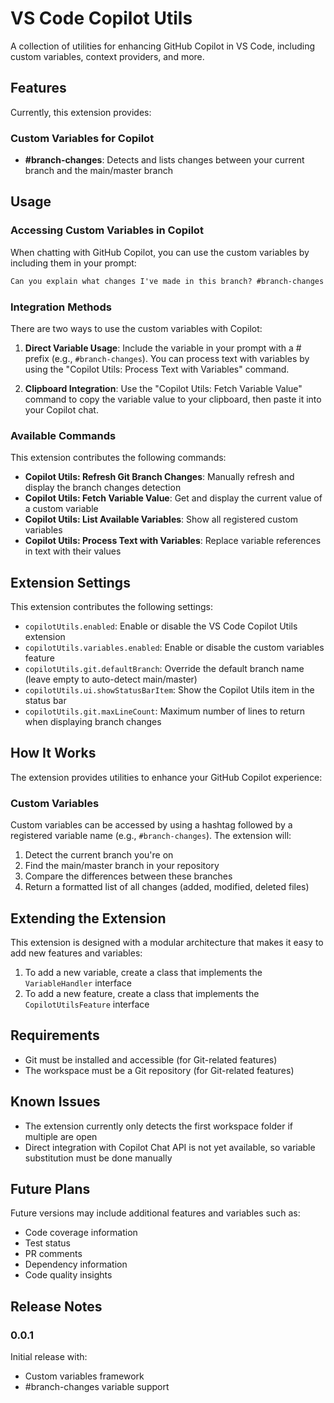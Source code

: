 # VS Code Copilot Utils

A collection of utilities for enhancing GitHub Copilot in VS Code, including custom variables, context providers, and more.

## Features

Currently, this extension provides:

### Custom Variables for Copilot

- **#branch-changes**: Detects and lists changes between your current branch and the main/master branch

## Usage

### Accessing Custom Variables in Copilot

When chatting with GitHub Copilot, you can use the custom variables by including them in your prompt:

```markdown
Can you explain what changes I've made in this branch? #branch-changes
```

### Integration Methods

There are two ways to use the custom variables with Copilot:

1. **Direct Variable Usage**: Include the variable in your prompt with a # prefix (e.g., `#branch-changes`). You can process text with variables by using the "Copilot Utils: Process Text with Variables" command.

2. **Clipboard Integration**: Use the "Copilot Utils: Fetch Variable Value" command to copy the variable value to your clipboard, then paste it into your Copilot chat.

### Available Commands

This extension contributes the following commands:

- **Copilot Utils: Refresh Git Branch Changes**: Manually refresh and display the branch changes detection
- **Copilot Utils: Fetch Variable Value**: Get and display the current value of a custom variable
- **Copilot Utils: List Available Variables**: Show all registered custom variables
- **Copilot Utils: Process Text with Variables**: Replace variable references in text with their values

## Extension Settings

This extension contributes the following settings:

- `copilotUtils.enabled`: Enable or disable the VS Code Copilot Utils extension
- `copilotUtils.variables.enabled`: Enable or disable the custom variables feature
- `copilotUtils.git.defaultBranch`: Override the default branch name (leave empty to auto-detect main/master)
- `copilotUtils.ui.showStatusBarItem`: Show the Copilot Utils item in the status bar
- `copilotUtils.git.maxLineCount`: Maximum number of lines to return when displaying branch changes

## How It Works

The extension provides utilities to enhance your GitHub Copilot experience:

### Custom Variables

Custom variables can be accessed by using a hashtag followed by a registered variable name (e.g., `#branch-changes`). The extension will:

1. Detect the current branch you're on
2. Find the main/master branch in your repository
3. Compare the differences between these branches
4. Return a formatted list of all changes (added, modified, deleted files)

## Extending the Extension

This extension is designed with a modular architecture that makes it easy to add new features and variables:

1. To add a new variable, create a class that implements the `VariableHandler` interface
2. To add a new feature, create a class that implements the `CopilotUtilsFeature` interface

## Requirements

- Git must be installed and accessible (for Git-related features)
- The workspace must be a Git repository (for Git-related features)

## Known Issues

- The extension currently only detects the first workspace folder if multiple are open
- Direct integration with Copilot Chat API is not yet available, so variable substitution must be done manually

## Future Plans

Future versions may include additional features and variables such as:

- Code coverage information
- Test status
- PR comments
- Dependency information
- Code quality insights

## Release Notes

### 0.0.1

Initial release with:

- Custom variables framework
- #branch-changes variable support
